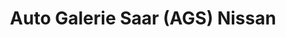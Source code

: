 ---
title: "Auto Galerie Saar (AGS) Nissan"
url: /saarbruecken/auto-galerie-saar-ags-nissan/
shop: Autohaus
---